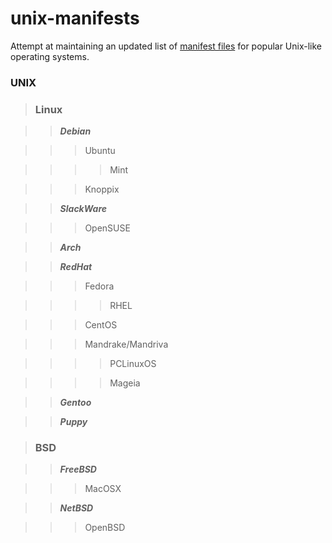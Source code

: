 unix-manifests
===============

Attempt at maintaining an updated list of [manifest files](http://en.wikipedia.org/wiki/Manifest_file)
for popular Unix-like operating systems.

### **UNIX**

> ### **Linux**

> > _**Debian**_

> > > Ubuntu

> > > > Mint

> > > Knoppix

> > _**SlackWare**_

> > > OpenSUSE 

> > _**Arch**_

> > _**RedHat**_

> > > Fedora 

> > > > RHEL 

> > > CentOS 

> > > Mandrake/Mandriva 

> > > > PCLinuxOS 

> > > > Mageia 

> > _**Gentoo**_

> > _**Puppy**_

> ### **BSD** 

> > _**FreeBSD**_ 

> > > MacOSX 

> > _**NetBSD**_

> > > OpenBSD